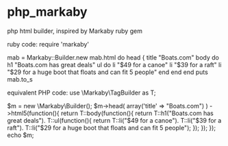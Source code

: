 php_markaby
===========

php html builder, inspired by Markaby ruby gem


ruby code:
require 'markaby'

mab = Markaby::Builder.new
mab.html do
  head { title "Boats.com"
  body do
    h1 "Boats.com has great deals"
    ul do
      li "$49 for a canoe"
      li "$39 for a raft"
      li "$29 for a huge boot that floats and can fit 5 people"
    end
  end
end
puts mab.to_s



equivalent PHP code:
use \Markaby\TagBuilder as T;

$m = new \Markaby\Builder();
$m->head( array('title' => "Boats.com") )
    ->html5(function(){
      return
      T::body(function(){
        return
        T::h1("Boats.com has great deals").
        T::ul(function(){
          return
          T::li("$49 for a canoe").
          T::li("$39 for a raft").
          T::li("$29 for a huge boot that floats and can fit 5 people");
        });
      });
    });
echo $m;